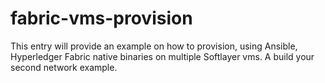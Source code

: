# fabric-vms-provision
This entry will provide an example on how to provision, using Ansible, Hyperledger Fabric native binaries on multiple Softlayer vms. A build your second network example.

